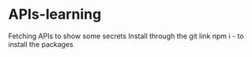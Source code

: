# APIs-learning
Fetching APIs to show some secrets 
 Install through the git link 
 npm i  - to install  the packages
